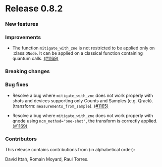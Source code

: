 # Release 0.8.2

<h3>New features</h3>

<h3>Improvements</h3>

* The function `mitigate_with_zne` is not restricted to be applied only on :class:`QNode`.
  It can be applied on a classical function containing quantum calls.
  [(#1169)](https://github.com/PennyLaneAI/catalyst/pull/1169)

<h3>Breaking changes</h3>


<h3>Bug fixes</h3>

* Resolve a bug where `mitigate_with_zne` does not work properly with shots and devices 
  supporting only Counts and Samples (e.g. Qrack). (transform: `measurements_from_sample`).
  [(#1165)](https://github.com/PennyLaneAI/catalyst/pull/1165)

* Resolve a bug where `mitigate_with_zne` does not work properly with qnode using `mcm_method="one-shot"`, 
  the transform is correctly applied.
  [(#1169)](https://github.com/PennyLaneAI/catalyst/pull/1169)

<h3>Contributors</h3>

This release contains contributions from (in alphabetical order):

David Ittah,
Romain Moyard,
Raul Torres.
